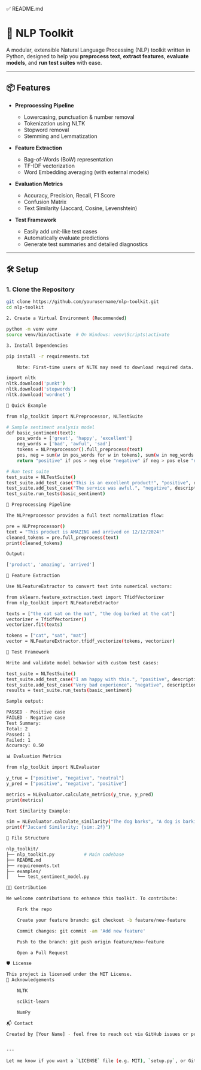 ✅ README.md

# 🧠 NLP Toolkit

A modular, extensible Natural Language Processing (NLP) toolkit written in Python, designed to help you **preprocess text**, **extract features**, **evaluate models**, and **run test suites** with ease.

---

## 📦 Features

- **Preprocessing Pipeline**
  - Lowercasing, punctuation & number removal
  - Tokenization using NLTK
  - Stopword removal
  - Stemming and Lemmatization

- **Feature Extraction**
  - Bag-of-Words (BoW) representation
  - TF-IDF vectorization
  - Word Embedding averaging (with external models)

- **Evaluation Metrics**
  - Accuracy, Precision, Recall, F1 Score
  - Confusion Matrix
  - Text Similarity (Jaccard, Cosine, Levenshtein)

- **Test Framework**
  - Easily add unit-like test cases
  - Automatically evaluate predictions
  - Generate test summaries and detailed diagnostics

---

## 🛠️ Setup

### 1. Clone the Repository

```bash
git clone https://github.com/yourusername/nlp-toolkit.git
cd nlp-toolkit

2. Create a Virtual Environment (Recommended)

python -m venv venv
source venv/bin/activate  # On Windows: venv\Scripts\activate

3. Install Dependencies

pip install -r requirements.txt

    Note: First-time users of NLTK may need to download required data.

import nltk
nltk.download('punkt')
nltk.download('stopwords')
nltk.download('wordnet')

🧪 Quick Example

from nlp_toolkit import NLPreprocessor, NLTestSuite

# Sample sentiment analysis model
def basic_sentiment(text):
    pos_words = ['great', 'happy', 'excellent']
    neg_words = ['bad', 'awful', 'sad']
    tokens = NLPreprocessor().full_preprocess(text)
    pos, neg = sum(w in pos_words for w in tokens), sum(w in neg_words for w in tokens)
    return "positive" if pos > neg else "negative" if neg > pos else "neutral"

# Run test suite
test_suite = NLTestSuite()
test_suite.add_test_case("This is an excellent product!", "positive", description="Positive sentiment")
test_suite.add_test_case("The service was awful.", "negative", description="Negative sentiment")
test_suite.run_tests(basic_sentiment)

🧹 Preprocessing Pipeline

The NLPreprocessor provides a full text normalization flow:

pre = NLPreprocessor()
text = "This product is AMAZING and arrived on 12/12/2024!"
cleaned_tokens = pre.full_preprocess(text)
print(cleaned_tokens)

Output:

['product', 'amazing', 'arrived']

🔎 Feature Extraction

Use NLFeatureExtractor to convert text into numerical vectors:

from sklearn.feature_extraction.text import TfidfVectorizer
from nlp_toolkit import NLFeatureExtractor

texts = ["the cat sat on the mat", "the dog barked at the cat"]
vectorizer = TfidfVectorizer()
vectorizer.fit(texts)

tokens = ["cat", "sat", "mat"]
vector = NLFeatureExtractor.tfidf_vectorize(tokens, vectorizer)

🧪 Test Framework

Write and validate model behavior with custom test cases:

test_suite = NLTestSuite()
test_suite.add_test_case("I am happy with this.", "positive", description="Positive case")
test_suite.add_test_case("Very bad experience", "negative", description="Negative case")
results = test_suite.run_tests(basic_sentiment)

Sample output:

PASSED - Positive case
FAILED - Negative case
Test Summary:
Total: 2
Passed: 1
Failed: 1
Accuracy: 0.50

📊 Evaluation Metrics

from nlp_toolkit import NLEvaluator

y_true = ["positive", "negative", "neutral"]
y_pred = ["positive", "negative", "positive"]

metrics = NLEvaluator.calculate_metrics(y_true, y_pred)
print(metrics)

Text Similarity Example:

sim = NLEvaluator.calculate_similarity("The dog barks", "A dog is barking", method="jaccard")
print(f"Jaccard Similarity: {sim:.2f}")

📁 File Structure

nlp_toolkit/
├── nlp_toolkit.py           # Main codebase
├── README.md
├── requirements.txt
├── examples/
│   └── test_sentiment_model.py

🧑‍💻 Contribution

We welcome contributions to enhance this toolkit. To contribute:

    Fork the repo

    Create your feature branch: git checkout -b feature/new-feature

    Commit changes: git commit -am 'Add new feature'

    Push to the branch: git push origin feature/new-feature

    Open a Pull Request

🛡 License

This project is licensed under the MIT License.
🌟 Acknowledgements

    NLTK

    scikit-learn

    NumPy

📬 Contact

Created by [Your Name] - feel free to reach out via GitHub issues or pull requests.


---

Let me know if you want a `LICENSE` file (e.g. MIT), `setup.py`, or GitHub Actions CI/CD support!

